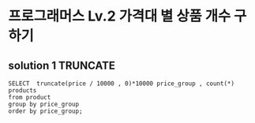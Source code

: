 # 프로그래머스 Lv.2 가격대 별 상품 개수 구하기


## solution 1  TRUNCATE

```mysql
SELECT  truncate(price / 10000 , 0)*10000 price_group , count(*) products 
from product
group by price_group
order by price_group;

```
